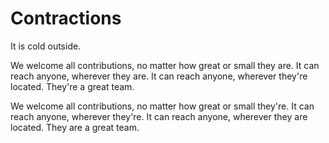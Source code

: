 # Contractions

It is cold outside.

<!-- Should pass -->
We welcome all contributions, no matter how great or small they are.
It can reach anyone, wherever they are.
It can reach anyone, wherever they're located.
They're a great team.

<!-- Should fail -->
We welcome all contributions, no matter how great or small they're.
It can reach anyone, wherever they're.
It can reach anyone, wherever they are located.
They are a great team.
